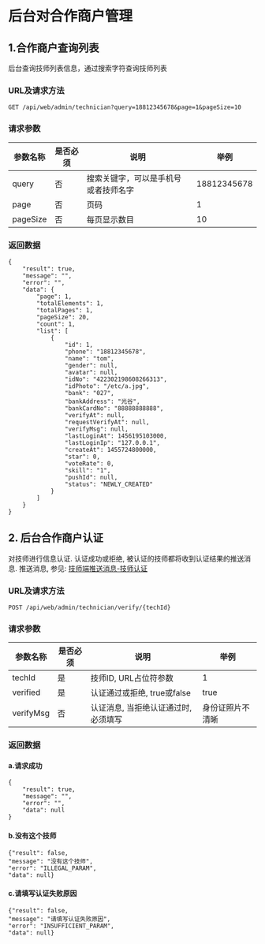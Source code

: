 # 后台对合作商户管理

## 1.合作商户查询列表
后台查询技师列表信息，通过搜索字符查询技师列表
### URL及请求方法
`GET /api/web/admin/technician?query=18812345678&page=1&pageSize=10`

### 请求参数

| 参数名称 | 是否必须 | 说明 | 举例 |
| ------ | -------- | ---- | --- |
| query | 否 | 搜索关键字，可以是手机号或者技师名字| 18812345678 |
| page | 否 | 页码 | 1 |
| pageSize | 否 | 每页显示数目 | 10 |

### 返回数据
```
{
    "result": true,
    "message": "",
    "error": "",
    "data": {
        "page": 1,
        "totalElements": 1,
        "totalPages": 1,
        "pageSize": 20,
        "count": 1,
        "list": [
            {
                "id": 1,
                "phone": "18812345678",
                "name": "tom",
                "gender": null,
                "avatar": null,
                "idNo": "422302198608266313",
                "idPhoto": "/etc/a.jpg",
                "bank": "027",
                "bankAddress": "光谷",
                "bankCardNo": "88888888888",
                "verifyAt": null,
                "requestVerifyAt": null,
                "verifyMsg": null,
                "lastLoginAt": 1456195103000,
                "lastLoginIp": "127.0.0.1",
                "createAt": 1455724800000,
                "star": 0,
                "voteRate": 0,
                "skill": "1",
                "pushId": null,
                "status": "NEWLY_CREATED"
            }
        ]
    }
}
```

## 2. 后台合作商户认证
对技师进行信息认证. 认证成功或拒绝, 被认证的技师都将收到认证结果的推送消息. 推送消息,
参见: [技师端推送消息-技师认证](1-7-push.md)
### URL及请求方法
`POST /api/web/admin/technician/verify/{techId}`

### 请求参数

| 参数名称 | 是否必须 | 说明 | 举例 |
| ------ | -------- | ---- | --- |
| techId | 是 | 技师ID, URL占位符参数| 1 |
| verified | 是 | 认证通过或拒绝, true或false | true |
| verifyMsg | 否 | 认证消息, 当拒绝认证通过时, 必须填写 | 身份证照片不清晰 |

### 返回数据

#### a.请求成功

```
{
    "result": true,
    "message": "",
    "error": "",
    "data": null
}
```

#### b.没有这个技师


```
{"result": false,
"message": "没有这个技师",
"error": "ILLEGAL_PARAM",
"data": null}
```

#### c.请填写认证失败原因

```
{"result": false,
"message": "请填写认证失败原因",
"error": "INSUFFICIENT_PARAM",
"data": null}
```

